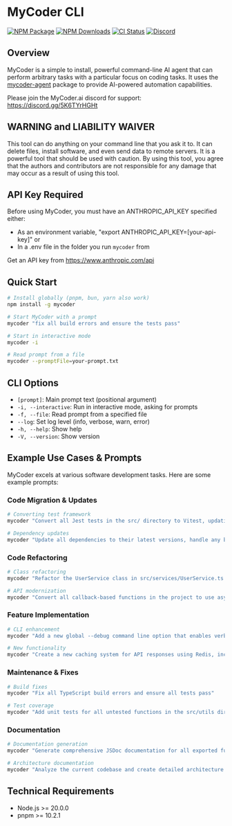 # MyCoder CLI

[![NPM Package][npm]][npm-url]
[![NPM Downloads][npm-downloads]][npmtrends-url]
[![CI Status][ci]][ci-url]
[![Discord][discord]][discord-url]

## Overview

MyCoder is a simple to install, powerful command-line AI agent that can perform arbitrary tasks with a particular focus on coding tasks. It uses the [mycoder-agent](https://www.npmjs.com/package/mycoder-agent) package to provide AI-powered automation capabilities.

Please join the MyCoder.ai discord for support: https://discord.gg/5K6TYrHGHt

## WARNING and LIABILITY WAIVER

This tool can do anything on your command line that you ask it to. It can delete files, install software, and even send data to remote servers. It is a powerful tool that should be used with caution. By using this tool, you agree that the authors and contributors are not responsible for any damage that may occur as a result of using this tool.

## API Key Required

Before using MyCoder, you must have an ANTHROPIC_API_KEY specified either:

- As an environment variable, "export ANTHROPIC_API_KEY=[your-api-key]" or
- In a .env file in the folder you run `mycoder` from

Get an API key from https://www.anthropic.com/api

## Quick Start

```bash
# Install globally (pnpm, bun, yarn also work)
npm install -g mycoder

# Start MyCoder with a prompt
mycoder "fix all build errors and ensure the tests pass"

# Start in interactive mode
mycoder -i

# Read prompt from a file
mycoder --promptFile=your-prompt.txt
```

## CLI Options

- `[prompt]`: Main prompt text (positional argument)
- `-i, --interactive`: Run in interactive mode, asking for prompts
- `-f, --file`: Read prompt from a specified file
- `--log`: Set log level (info, verbose, warn, error)
- `-h, --help`: Show help
- `-V, --version`: Show version

## Example Use Cases & Prompts

MyCoder excels at various software development tasks. Here are some example prompts:

### Code Migration & Updates

```bash
# Converting test framework
mycoder "Convert all Jest tests in the src/ directory to Vitest, updating any necessary configuration files and dependencies"

# Dependency updates
mycoder "Update all dependencies to their latest versions, handle any breaking changes, and ensure all tests pass"
```

### Code Refactoring

```bash
# Class refactoring
mycoder "Refactor the UserService class in src/services/UserService.ts to use the repository pattern, update all files that use this class, and ensure tests pass"

# API modernization
mycoder "Convert all callback-based functions in the project to use async/await, update tests accordingly"
```

### Feature Implementation

```bash
# CLI enhancement
mycoder "Add a new global --debug command line option that enables verbose logging throughout the application"

# New functionality
mycoder "Create a new caching system for API responses using Redis, including configuration options and unit tests"
```

### Maintenance & Fixes

```bash
# Build fixes
mycoder "Fix all TypeScript build errors and ensure all tests pass"

# Test coverage
mycoder "Add unit tests for all untested functions in the src/utils directory, aiming for 80% coverage"
```

### Documentation

```bash
# Documentation generation
mycoder "Generate comprehensive JSDoc documentation for all exported functions and update the API documentation in the docs/ directory"

# Architecture documentation
mycoder "Analyze the current codebase and create detailed architecture documentation including component diagrams and data flow"
```

## Technical Requirements

- Node.js >= 20.0.0
- pnpm >= 10.2.1

[npm]: https://img.shields.io/npm/v/mycoder
[npm-downloads]: https://img.shields.io/npm/dw/mycoder
[npm]: https://img.shields.io/npm/v/mycoder
[npm-url]: https://www.npmjs.com/package/mycoder
[npm-downloads]: https://img.shields.io/npm/dw/mycoder
[npmtrends-url]: https://www.npmtrends.com/mycoder
[ci]: https://img.shields.io/github/checks-status/bhouston/mycoder/main
[ci-url]: https://github.com/bhouston/mycoder/actions
[discord]: https://img.shields.io/discord/1339025847331328000
[discord-url]: https://discord.gg/5K6TYrHGHt
